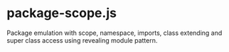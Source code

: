 package-scope.js
================

Package emulation with scope, namespace, imports, class extending and super class access using revealing module pattern.
